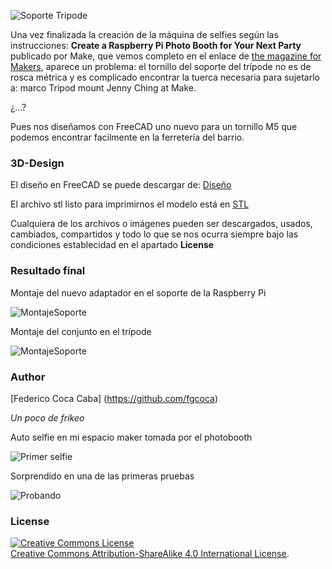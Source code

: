 ![Soporte Tripode](https://github.com/fgcoca/3D-Design/blob/master/Soporte%20Tripode/imagenes/1-Soportes.png)

Una vez finalizada la creación de la máquina de selfies según las instrucciones:
**Create a Raspberry Pi Photo Booth for Your Next Party** publicado por Make, que vemos completo en el enlace de [the magazine for Makers](http://makezine.com/projects/raspberry-pi-photo-booth/), aparece un problema: el tornillo del soporte del trípode no es de rosca métrica y es complicado encontrar la tuerca necesaria para sujetarlo a: marco Tripod mount Jenny Ching at Make.

¿...?

Pues nos diseñamos con FreeCAD uno nuevo para un tornillo M5 que podemos encontrar facilmente en la ferretería del barrio.


### **3D-Design**
El diseño en FreeCAD se puede descargar de: [Diseño](https://github.com/fgcoca/3D-Design/blob/master/Soporte%20Tripode/Dise%C3%B1o/Suporte.fcstd)

El archivo stl listo para imprimirnos el modelo está en [STL](https://github.com/fgcoca/3D-Design/blob/master/Soporte%20Tripode/stl/Soporte.stl)

Cualquiera de los archivos o imágenes pueden ser descargados, usados, cambiados, compartidos y todo lo que se nos ocurra siempre bajo las condiciones establecidad en el apartado **License**

### **Resultado final**

Montaje del nuevo adaptador en el soporte de la Raspberry Pi

![MontajeSoporte](https://github.com/fgcoca/3D-Design/blob/master/Soporte%20Tripode/imagenes/2-MontajeSoporte.png)

Montaje del conjunto en el trípode

![MontajeSoporte](https://github.com/fgcoca/3D-Design/blob/master/Soporte%20Tripode/imagenes/3-MontajeTripode.png)


### **Author**

[Federico Coca Caba] (https://github.com/fgcoca)

*Un poco de frikeo*

Auto selfie en mi espacio maker tomada por el photobooth

![Primer selfie](https://github.com/fgcoca/3D-Design/blob/master/Soporte%20Tripode/imagenes/PrimerSelfie.jpg)

Sorprendido en una de las primeras pruebas

![Probando](https://github.com/fgcoca/3D-Design/blob/master/Soporte%20Tripode/imagenes/Probando.jpg)

### **License**
<a rel="license" href="http://creativecommons.org/licenses/by-sa/4.0/"><img alt="Creative Commons License" style="border-width:0" src="https://i.creativecommons.org/l/by-sa/4.0/88x31.png" /></a><br /> <a rel="license" href="http://creativecommons.org/licenses/by-sa/4.0/">Creative Commons Attribution-ShareAlike 4.0 International License</a>.
